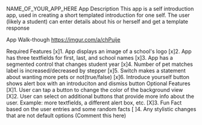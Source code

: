 NAME_OF_YOUR_APP_HERE
App Description
This app is a self introduction app, used in creating a short templated introduction for one self. The user (likely a student) can enter details about his or herself and get a template response

App Walk-though
https://imgur.com/a/chPuije

Required Features
[x]1. App displays an image of a school's logo
[x]2. App has three textfields for first, last, and school names
[x]3. App has a segmented control that changes student year
[x]4. Number of pet matches label is increased/decreased by stepper
[x]5. Switch makes a statement about wanting more pets or not(true/false)
[x]6. Introduce yourself button shows alert box with an introduciton and dismiss button
Optional Features
[X]1. User can tap a button to change the color of the background view
[X]2. User can select on additional buttons that provide more info about the user. Example: more textfields, a different alert box, etc.
[X]3. Fun Fact based on the user entries and some random facts
[ ]4. Any stylistic changes that are not default options (Comment this here)
